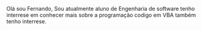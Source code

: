 Olá sou Fernando, Sou atualmente aluno de Engenharia de software
tenho interrese em conhecer mais sobre a programação 
codigo em VBA também tenho interrese.


<!---
Fernando-programador/Fernando-programador is a ✨ special ✨ repository because its `README.md` (this file) appears on your GitHub profile.
You can click the Preview link to take a look at your changes.
--->

